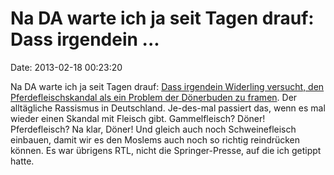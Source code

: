 Na DA warte ich ja seit Tagen drauf: Dass irgendein \...
========================================================

Date: 2013-02-18 00:23:20

Na DA warte ich ja seit Tagen drauf: [Dass irgendein Widerling versucht,
den Pferdefleischskandal als ein Problem der Dönerbuden zu
framen](http://www.morgenpost.de/wirtschaft/article113695875/Pferdefleisch-auch-im-Berliner-Doener-und-Chili.html).
Der alltägliche Rassismus in Deutschland. Je-des-mal passiert das, wenn
es mal wieder einen Skandal mit Fleisch gibt. Gammelfleisch? Döner!
Pferdefleisch? Na klar, Döner! Und gleich auch noch Schweinefleisch
einbauen, damit wir es den Moslems auch noch so richtig reindrücken
können. Es war übrigens RTL, nicht die Springer-Presse, auf die ich
getippt hatte.
